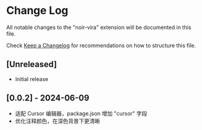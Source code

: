# Change Log



All notable changes to the "noir-vira" extension will be documented in this file.

Check [Keep a Changelog](http://keepachangelog.com/) for recommendations on how to structure this file.

## [Unreleased]

- Initial release

## [0.0.2] - 2024-06-09
- 适配 Cursor 编辑器，package.json 增加 "cursor" 字段
- 优化注释颜色，在深色背景下更清晰
